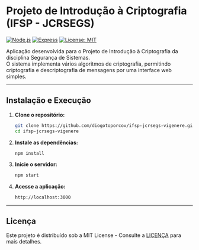 # Projeto de Introdução à Criptografia (IFSP - JCRSEGS)

[![Node.js](https://img.shields.io/badge/Node.js-18.x-green.svg)](https://nodejs.org/)
[![Express](https://img.shields.io/badge/Express-ready-lightgrey.svg)](https://expressjs.com/)
[![License: MIT](https://img.shields.io/badge/License-MIT-yellow.svg)](LICENSE)

Aplicação desenvolvida para o Projeto de Introdução à Criptografia da disciplina Segurança de Sistemas. \
O sistema implementa vários algoritmos de criptografia, permitindo criptografia e descriptografia de mensagens por uma interface web simples.

---

## Instalação e Execução

1. **Clone o repositório:**

   ```bash
   git clone https://github.com/diogotoporcov/ifsp-jcrsegs-vigenere.git
   cd ifsp-jcrsegs-vigenere
   ```

2. **Instale as dependências:**
   ```bash
   npm install
   ```

3. **Inicie o servidor:**

   ```bash
   npm start
   ```

4. **Acesse a aplicação:**

   ```
   http://localhost:3000
   ```

---

## Licença

Este projeto é distribuído sob a MIT License - Consulte a [LICENÇA](LICENSE) para mais detalhes.
